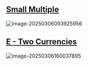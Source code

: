 ## [Small Multiple](https://atcoder.jp/contests/abc077/submissions/me)

![image-20250306093925956](C:\Users\Zilv\AppData\Roaming\Typora\typora-user-images\image-20250306093925956.png)



## [E - Two Currencies](https://atcoder.jp/contests/abc164/tasks/abc164_e)

![image-20250306160037895](C:\Users\Zilv\AppData\Roaming\Typora\typora-user-images\image-20250306160037895.png)
